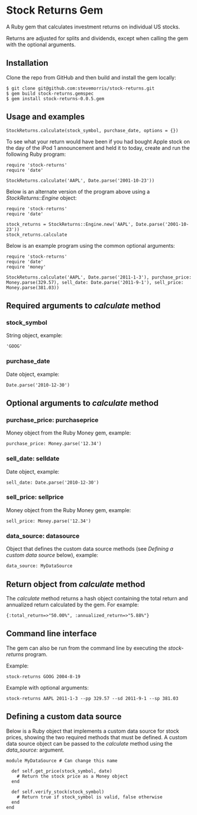 # Stock Returns Gem

A Ruby gem that calculates investment returns on individual US stocks.

Returns are adjusted for splits and dividends, except when calling the gem with the optional arguments.

## Installation

Clone the repo from GitHub and then build and install the gem locally:

    $ git clone git@github.com:stevemorris/stock-returns.git
    $ gem build stock-returns.gemspec
    $ gem install stock-returns-0.0.5.gem

## Usage and examples

    StockReturns.calculate(stock_symbol, purchase_date, options = {})

To see what your return would have been if you had bought Apple stock on the day of the iPod 1 announcement and held it to today, create and run the following Ruby program:

    require 'stock-returns'
    require 'date'
    
    StockReturns.calculate('AAPL', Date.parse('2001-10-23'))

Below is an alternate version of the program above using a *StockReturns::Engine* object:

    require 'stock-returns'
    require 'date'

    stock_returns = StockReturns::Engine.new('AAPL', Date.parse('2001-10-23'))
    stock_returns.calculate

Below is an example program using the common optional arguments:

    require 'stock-returns'
    require 'date'
    require 'money'

    StockReturns.calculate('AAPL', Date.parse('2011-1-3'), purchase_price: Money.parse(329.57), sell_date: Date.parse('2011-9-1'), sell_price: Money.parse(381.03))

## Required arguments to *calculate* method
    
### stock_symbol

String object, example:

    'GOOG'

### purchase_date

Date object, example:

    Date.parse('2010-12-30')

## Optional arguments to *calculate* method

### purchase_price: purchaseprice

Money object from the Ruby Money gem, example:

    purchase_price: Money.parse('12.34')

### sell_date: selldate

Date object, example:

    sell_date: Date.parse('2010-12-30')

### sell_price: sellprice

Money object from the Ruby Money gem, example:

    sell_price: Money.parse('12.34')

### data_source: datasource

Object that defines the custom data source methods (see *Defining a custom data source* below), example:

    data_source: MyDataSource


## Return object from *calculate* method

The *calculate* method returns a hash object containing the total return and annualized return calculated by the gem. For example:

    {:total_return=>"50.00%", :annualized_return=>"5.88%"}

## Command line interface

The gem can also be run from the command line by executing the *stock-returns* program.

Example:

    stock-returns GOOG 2004-8-19

Example with optional arguments:

    stock-returns AAPL 2011-1-3 --pp 329.57 --sd 2011-9-1 --sp 381.03

## Defining a custom data source

Below is a Ruby object that implements a custom data source for stock prices, showing the two required methods that must be defined. A custom data source object can be passed to the *calculate* method using the *data_source:* argument.

    module MyDataSource # Can change this name
      
      def self.get_price(stock_symbol, date)
        # Return the stock price as a Money object
      end
      
      def self.verify_stock(stock_symbol)
        # Return true if stock_symbol is valid, false otherwise
      end
    end
